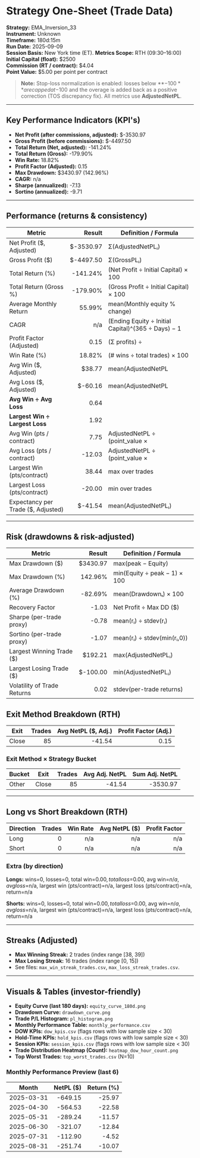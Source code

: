 
# Strategy One-Sheet (Trade Data)

**Strategy:** EMA_Inversion_33  
**Instrument:** Unknown  
**Timeframe:** 180d:15m  
**Run Date:** 2025-09-09  
**Session Basis:** New York time (ET). **Metrics Scope:** RTH (09:30–16:00)  
**Initial Capital (float):** $2500  
**Commission (RT / contract):** $4.04  
**Point Value:** $5.00 per point per contract

> **Note:** Stop-loss normalization is enabled: losses below **−$100** are capped at −$100 and the overage is added back as a positive correction (TOS discrepancy fix). All metrics use **AdjustedNetPL**.

---

## Key Performance Indicators (KPI's)
- **Net Profit (after commissions, adjusted):** $-3530.97
- **Gross Profit (before commissions):** $-4497.50
- **Total Return (Net, adjusted):** -141.24%
- **Total Return (Gross):** -179.90%
- **Win Rate:** 18.82%
- **Profit Factor (Adjusted):** 0.15
- **Max Drawdown:** $3430.97 (142.96%)
- **CAGR:** n/a
- **Sharpe (annualized):** -7.13
- **Sortino (annualized):** -9.71

---

## Performance (returns & consistency)
| Metric | Result | Definition / Formula |
|---|---:|---|
| Net Profit ($, Adjusted) | $-3530.97 | Σ(AdjustedNetPLᵢ) |
| Gross Profit ($) | $-4497.50 | Σ(GrossPLᵢ) |
| Total Return (%) | -141.24% | (Net Profit ÷ Initial Capital) × 100 |
| Total Return (Gross %) | -179.90% | (Gross Profit ÷ Initial Capital) × 100 |
| Average Monthly Return | 55.99% | mean(Monthly equity % change) |
| CAGR | n/a | (Ending Equity ÷ Initial Capital)^(365 ÷ Days) − 1 |
| Profit Factor (Adjusted) | 0.15 | (Σ profits) ÷ |Σ losses| |
| Win Rate (%) | 18.82% | (# wins ÷ total trades) × 100 |
| Avg Win ($, Adjusted) | $38.77 | mean(AdjustedNetPL | >0) |
| Avg Loss ($, Adjusted) | $-60.16 | mean(AdjustedNetPL | <0) |
| **Avg Win ÷ Avg Loss** | 0.64 | |Avg Win| ÷ |Avg Loss| |
| **Largest Win ÷ Largest Loss** | 1.92 | |Largest Win| ÷ |Largest Loss| |
| Avg Win (pts / contract) | 7.75 | AdjustedNetPL ÷ (point_value × |Qty|) |
| Avg Loss (pts / contract) | -12.03 | AdjustedNetPL ÷ (point_value × |Qty|) |
| Largest Win (pts/contract) | 38.44 | max over trades |
| Largest Loss (pts/contract) | -20.00 | min over trades |
| Expectancy per Trade ($, Adjusted) | $-41.54 | mean(AdjustedNetPLᵢ) |

---

## Risk (drawdowns & risk-adjusted)
| Metric | Result | Definition / Formula |
|---|---:|---|
| Max Drawdown ($) | $3430.97 | max(peak − Equity) |
| Max Drawdown (%) | 142.96% | min(Equity ÷ peak − 1) × 100 |
| Average Drawdown (%) | -82.69% | mean(Drawdownₜ) × 100 |
| Recovery Factor | -1.03 | Net Profit ÷ Max DD ($) |
| Sharpe (per-trade proxy) | -0.78 | mean(rᵢ) ÷ stdev(rᵢ) |
| Sortino (per-trade proxy) | -1.07 | mean(rᵢ) ÷ stdev(min(rᵢ,0)) |
| Largest Winning Trade ($) | $192.21 | max(AdjustedNetPLᵢ) |
| Largest Losing Trade ($) | $-100.00 | min(AdjustedNetPLᵢ) |
| Volatility of Trade Returns | 0.02 | stdev(per-trade returns) |

## Exit Method Breakdown (RTH)
| Exit | Trades | Avg NetPL ($, Adj.) | Profit Factor (Adj.) |
|---|---:|---:|---:|
| Close | 85 | -41.54 | 0.15 |

### Exit Method × Strategy Bucket
| Bucket | Exit | Trades | Avg Adj. NetPL | Sum Adj. NetPL |
|---|---|---:|---:|---:|
| Other | Close | 85 | -41.54 | -3530.97 |

---

## Long vs Short Breakdown (RTH)
| Direction | Trades | Win Rate | Avg NetPL ($) | Profit Factor |
|---|---:|---:|---:|---:|
| Long | 0 | n/a | n/a | n/a |
| Short | 0 | n/a | n/a | n/a |

### Extra (by direction)
**Longs:** wins=0, losses=0, total win=$0.00, total loss=$0.00, avg win=$n/a, avg loss=$n/a, largest win (pts/contract)=n/a, largest loss (pts/contract)=n/a, return=n/a

**Shorts:** wins=0, losses=0, total win=$0.00, total loss=$0.00, avg win=$n/a, avg loss=$n/a, largest win (pts/contract)=n/a, largest loss (pts/contract)=n/a, return=n/a

---

## Streaks (Adjusted)
- **Max Winning Streak:** 2 trades (index range [38, 39])
- **Max Losing Streak:** 16 trades (index range [0, 15])
- See files: `max_win_streak_trades.csv`, `max_loss_streak_trades.csv`.

---

## Visuals & Tables (investor-friendly)
- **Equity Curve (last 180 days):** `equity_curve_180d.png`
- **Drawdown Curve:** `drawdown_curve.png`
- **Trade P/L Histogram:** `pl_histogram.png`
- **Monthly Performance Table:** `monthly_performance.csv`
- **DOW KPIs:** `dow_kpis.csv` (flags rows with low sample size < 30)
- **Hold-Time KPIs:** `hold_kpis.csv` (flags rows with low sample size < 30)
- **Session KPIs:** `session_kpis.csv` (flags rows with low sample size < 30)
- **Trade Distribution Heatmap (Count):** `heatmap_dow_hour_count.png`
- **Top Worst Trades:** `top_worst_trades.csv` (N=10)

### Monthly Performance Preview (last 6)
| Month | NetPL ($) | Return (%) |
|---|---:|---:|
| 2025-03-31 | -649.15 | -25.97 |
| 2025-04-30 | -564.53 | -22.58 |
| 2025-05-31 | -289.24 | -11.57 |
| 2025-06-30 | -321.07 | -12.84 |
| 2025-07-31 | -112.90 | -4.52 |
| 2025-08-31 | -251.74 | -10.07 |
